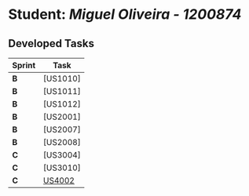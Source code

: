 # Student: *Miguel Oliveira - 1200874*

## Developed Tasks


| Sprint | Task                                      |
|--------|-------------------------------------------|
| **B**  | [US1010]   |
| **B**  | [US1011]      |
| **B**  | [US1012]    |
| **B**  | [US2001]        |
| **B**  | [US2007]        |
| **B**  | [US2008]       |
| **C**  | [US3004]          |
| **C**  | [US3010]        |
| **C**  | [US4002](../../US4002/US4002-ANALYSIS.md) |